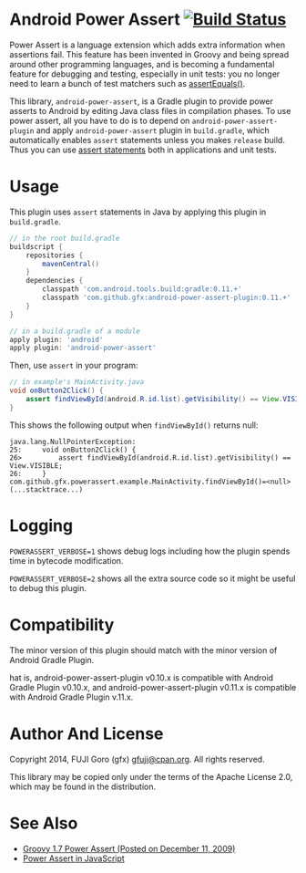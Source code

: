 # Android Power Assert [![Build Status](https://travis-ci.org/gfx/android-power-assert-plugin.svg?branch=master)](https://travis-ci.org/gfx/android-power-assert-plugin)

Power Assert is a language extension which adds extra information when assertions fail. This feature has been invented in Groovy and being spread around other programming languages, and is becoming a fundamental feature for debugging and testing, especially in unit tests: you no longer need to learn a bunch of test matchers such as [assertEquals()](http://developer.android.com/reference/junit/framework/Assert.html).

This library, `android-power-assert`, is a Gradle plugin to provide power asserts to Android by editing Java class files in compilation phases. To use power assert, all you have to do is to depend on `android-power-assert-plugin` and apply `android-power-assert` plugin in `build.gradle`, which automatically enables `assert` statements unless you makes `release` build. Thus you can use [assert statements](http://docs.oracle.com/javase/8/docs/technotes/guides/language/assert.html) both in applications and unit tests.

# Usage

This plugin uses `assert` statements in Java by applying this plugin in `build.gradle`.

```groovy
// in the root build.gradle
buildscript {
    repositories {
        mavenCentral()
    }
    dependencies {
        classpath 'com.android.tools.build:gradle:0.11.+'
        classpath 'com.github.gfx:android-power-assert-plugin:0.11.+'
    }
}
```

```groovy
// in a build.gradle of a module
apply plugin: 'android'
apply plugin: 'android-power-assert'
```

Then, use `assert` in your program:

```java
// in example's MainActivity.java
void onButton2Click() {
    assert findViewById(android.R.id.list).getVisibility() == View.VISIBLE;
}
```

This shows the following output when `findViewById()` returns null:

```
java.lang.NullPointerException:
25:     void onButton2Click() {
26>         assert findViewById(android.R.id.list).getVisibility() == View.VISIBLE;
26:     }
com.github.gfx.powerassert.example.MainActivity.findViewById()=<null>
(...stacktrace...)
```

# Logging

`POWERASSERT_VERBOSE=1` shows debug logs including how the plugin spends time in bytecode modification.

`POWERASSERT_VERBOSE=2` shows all the extra source code so it might be useful to debug this plugin.

# Compatibility

The minor version of this plugin should match with the minor version of Android Gradle Plugin.

 hat is, android-power-assert-plugin v0.10.x is compatible with Android Gradle Plugin v0.10.x,
and android-power-assert-plugin v0.11.x is compatible with Android Gradle Plugin v.11.x.

# Author And License

Copyright 2014, FUJI Goro (gfx) <gfuji@cpan.org>. All rights reserved.

This library may be copied only under the terms of the Apache License 2.0, which may be found in the distribution.

# See Also

- [Groovy 1.7 Power Assert (Posted on December 11, 2009)](http://dontmindthelanguage.wordpress.com/2009/12/11/groovy-1-7-power-assert/)
- [Power Assert in JavaScript](https://github.com/twada/power-assert)
